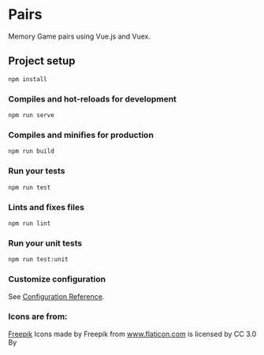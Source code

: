 # Pairs

Memory Game pairs using Vue.js and Vuex. 

## Project setup
```
npm install
```

### Compiles and hot-reloads for development
```
npm run serve
```

### Compiles and minifies for production
```
npm run build
```

### Run your tests
```
npm run test
```

### Lints and fixes files
```
npm run lint
```

### Run your unit tests
```
npm run test:unit
```

### Customize configuration
See [Configuration Reference](https://cli.vuejs.org/config/).


### Icons are from:
[Freepik](https://www.freepik.com/) 
Icons made by Freepik from www.flaticon.com is licensed by CC 3.0 By